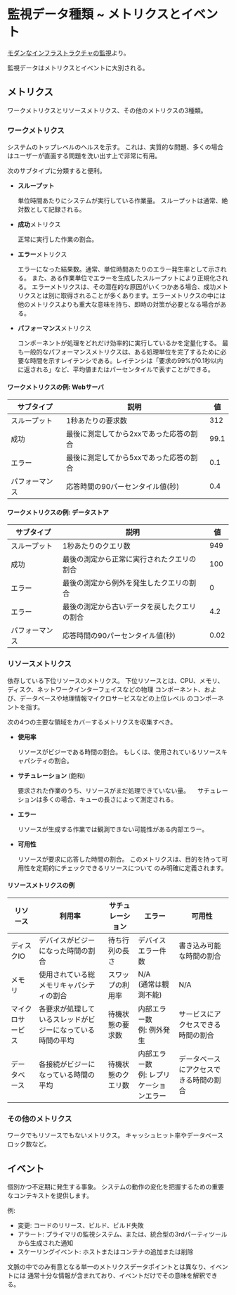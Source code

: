 # 監視データ種類 ~ メトリクスとイベント

[モダンなインフラストラクチャの監視](https://lp.datadoghq.com/rs/875-UVY-685/images/eBookMonitoringModernInfrastructureJP.pdf)より。

監視データはメトリクスとイベントに大別される。

## メトリクス

ワークメトリクスとリソースメトリクス、その他のメトリクスの3種類。

### ワークメトリクス

システムのトップレベルのヘルスを示す。
これは、実質的な問題、多くの場合はユーザーが直面する問題を洗い出す上で非常に有用。

次のサブタイプに分類すると便利。

- **スループット**

  単位時間あたりにシステムが実行している作業量。
  スループットは通常、絶対数として記録される。

- **成功**メトリクス

  正常に実行した作業の割合。

- **エラー**メトリクス

  エラーになった結果数。通常、単位時間あたりのエラー発生率として示される。
  また、ある作業単位でエラーを生成したスループットにより正規化される。
  エラーメトリクスは、その潜在的な原因がいくつかある場合、成功メトリクスとは別に取得されることが多くあります。エラーメトリクスの中には他のメトリクスよりも重大な意味を持ち、即時の対策が必要となる場合がある。

- **パフォーマンス**メトリクス

  コンポーネントが処理をどれだけ効率的に実行しているかを定量化する。
  最も一般的なパフォーマンスメトリクスは、ある処理単位を完了するために必要な時間を示すレイテンシである。レイテンシは「要求の99%が0.1秒以内に返される」など、平均値またはパーセンタイルで表すことができる。

#### ワークメトリクスの例: Webサーバ

サブタイプ    |説明                                   |値
--------------|---------------------------------------|----
スループット  |1秒あたりの要求数                      |312
成功          |最後に測定してから2xxであった応答の割合|99.1
エラー        |最後に測定してから5xxであった応答の割合|0.1
パフォーマンス|応答時間の90パーセンタイル値(秒)       |0.4

#### ワークメトリクスの例: データストア

サブタイプ    |説明                                      |値
--------------|------------------------------------------|----
スループット  |1秒あたりのクエリ数                       |949
成功          |最後の測定から正常に実行されたクエリの割合|100
エラー        |最後の測定から例外を発生したクエリの割合  |0
エラー        |最後の測定から古いデータを戻したクエリの割合  |4.2
パフォーマンス|応答時間の90パーセンタイル値(秒)       |0.02

### リソースメトリクス

依存している下位リソースのメトリクス。
下位リソースとは、CPU、メモリ、ディスク、ネットワークインターフェイスなどの物理
コンポーネント、および、データベースや地理情報マイクロサービスなどの上位レベル
のコンポーネントを指す。

次の4つの主要な領域をカバーするメトリクスを収集すべき。

- **使用率**

  リソースがビジーである時間の割合。
  もしくは、使用されているリソースキャパシティの割合。

- **サチュレーション** (飽和)

  要求された作業のうち、リソースがまだ処理できていない量。
　サチュレーションは多くの場合、キューの長さによって測定される。

- **エラー**

  リソースが生成する作業では観測できない可能性がある内部エラー。

- **可用性**

  リソースが要求に応答した時間の割合。
  このメトリクスは、目的を持って可用性を定期的にチェックできるリソースについて
  のみ明確に定義されます。

#### リソースメトリクスの例

リソース        |利用率|サチュレーション|エラー|可用性
----------------|------|----------------|------|------
ディスクIO      |デバイスがビジーになった時間の割合|待ち行列の長さ|デバイスエラー件数|書き込み可能な時間の割合
メモリ          |使用されている総メモリキャパシティの割合|スワップの利用率|N/A<br>(通常は観測不能)|N/A
マイクロサービス|各要求が処理しているスレッドがビジーになっている時間の平均|待機状態の要求数|内部エラー数<br>例: 例外発生|サービスにアクセスできる時間の割合
データベース    |各接続がビジーになっている時間の平均|待機状態のクエリ数|内部エラー数<br>例: レプリケーションエラー|データベースにアクセスできる時間の割合

### その他のメトリクス

ワークでもリソースでもないメトリクス。
キャッシュヒット率やデータベースロック数など。

## イベント

個別かつ不定期に発生する事象。
システムの動作の変化を把握するための重要なコンテキストを提供します。

例:

- 変更: コードのリリース、ビルド、ビルド失敗
- アラート: プライマリの監視システム、または、統合型の3rdパーティツールから生成された通知
- スケーリングイベント: ホストまたはコンテナの追加または削除

文脈の中でのみ有意となる単一のメトリクスデータポイントとは異なり、イベントには
通常十分な情報が含まれており、イベントだけでその意味を解釈できる。

